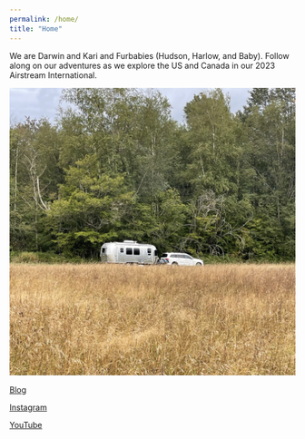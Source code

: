 ```yaml
---
permalink: /home/
title: "Home"
---
```


We are Darwin and Kari and Furbabies (Hudson, Harlow, and Baby).  Follow along on our adventures as we explore the US and Canada in our 2023 Airstream International. 

![AirstreamLakehouseHome](https://raw.githubusercontent.com/aslakehouse/aslakehouse.github.io/main/assets/images/AirstreamLakehouseHomeLarge.jpg)

[Blog](https://blog.airstreamlakehouse.com/)           

[Instagram](https://www.instagram.com/airstreamlakehouse/) 

[YouTube](https://www.youtube.com/@airstreamlakehouse)